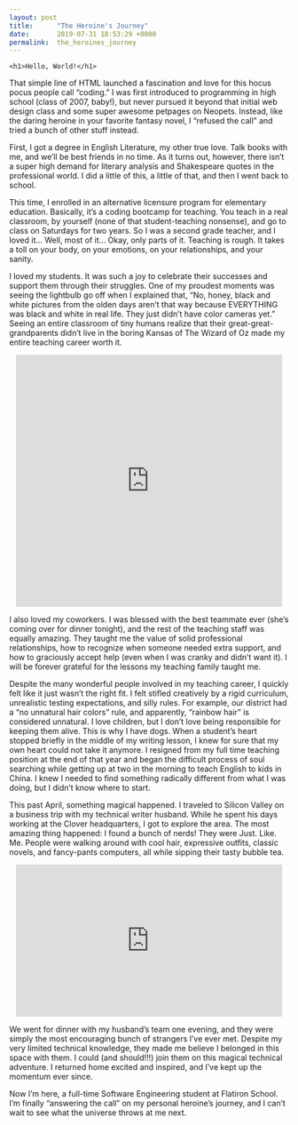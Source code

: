 ```yaml
---
layout: post
title:      "The Heroine's Journey"
date:       2019-07-31 18:53:29 +0000
permalink:  the_heroines_journey
---
```




`<h1>Hello, World!</h1>`

That simple line of HTML launched a fascination and love for this hocus pocus people call “coding.” I was first introduced to programming in high school (class of 2007, baby!), but never pursued it beyond that initial web design class and some super awesome petpages on Neopets. Instead, like the daring heroine in your favorite fantasy novel, I “refused the call” and tried a bunch of other stuff instead.

First, I got a degree in English Literature, my other true love. Talk books with me, and we’ll be best friends in no time. As it turns out, however, there isn’t a super high demand for literary analysis and Shakespeare quotes in the professional world. I did a little of this, a little of that, and then I went back to school.

This time, I enrolled in an alternative licensure program for elementary education. Basically, it’s a coding bootcamp for teaching. You teach in a real classroom, by yourself (none of that student-teaching nonsense), and go to class on Saturdays for two years. So I was a second grade teacher, and I loved it... Well, most of it... Okay, only parts of it. Teaching is rough. It takes a toll on your body, on your emotions, on your relationships, and your sanity. 

I loved my students. It was such a joy to celebrate their successes and support them through their struggles. One of my proudest moments was seeing the lightbulb go off when I explained that, “No, honey, black and white pictures from the olden days aren’t that way because EVERYTHING was black and white in real life. They just didn’t have color cameras yet.” Seeing an entire classroom of tiny humans realize that their great-great-grandparents didn’t live in the boring Kansas of The Wizard of Oz made my entire teaching career worth it. 

<center><iframe src="https://giphy.com/embed/13xHqoOQOdFu5a" width="480" height="454" frameBorder="0" class="giphy-embed" allowFullScreen></iframe></center>

I also loved my coworkers. I was blessed with the best teammate ever (she’s coming over for dinner tonight), and the rest of the teaching staff was equally amazing. They taught me the value of solid professional relationships, how to recognize when someone needed extra support, and how to graciously accept help (even when I was cranky and didn’t want it). I will be forever grateful for the lessons my teaching family taught me. 

Despite the many wonderful people involved in my teaching career, I quickly felt like it just wasn’t the right fit. I felt stifled creatively by a rigid curriculum, unrealistic testing expectations, and silly rules. For example, our district had a “no unnatural hair colors” rule, and apparently, “rainbow hair” is considered unnatural. I love children, but I don’t love being responsible for keeping them alive. This is why I have dogs. When a student’s heart stopped briefly in the middle of my writing lesson, I knew for sure that my own heart could not take it anymore. I resigned from my full time teaching position at the end of that year and began the difficult process of soul searching while getting up at two in the morning to teach English to kids in China. I knew I needed to find something radically different from what I was doing, but I didn’t know where to start.

This past April, something magical happened. I traveled to Silicon Valley on a business trip with my technical writer husband. While he spent his days working at the Clover headquarters, I got to explore the area. The most amazing thing happened: I found a bunch of nerds! They were Just. Like. Me. People were walking around with cool hair, expressive outfits, classic novels, and fancy-pants computers, all while sipping their tasty bubble tea.

<center><iframe src="https://giphy.com/embed/XBucfR3IWmVLa" align="center" width="480" height="274" frameBorder="0" class="giphy-embed" allowFullScreen></iframe></center>

 We went for dinner with my husband’s team one evening, and they were simply the most encouraging bunch of strangers I’ve ever met. Despite my very limited technical knowledge, they made me believe I belonged in this space with them. I could (and should!!!) join them on this magical technical adventure. I returned home excited and inspired, and I’ve kept up the momentum ever since. 

Now I’m here, a full-time Software Engineering student at Flatiron School. I’m finally “answering the call” on my personal heroine’s journey, and I can’t wait to see what the universe throws at me next. 

